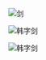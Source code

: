 ![剑](https://source.unsplash.com/1600x900/?sword)

![韩字剑](https://source.unsplash.com/1600x900/?sword,han)

![韩字剑](https://source.unsplash.com/1600x900/?sword,han,calligraphy)
